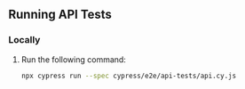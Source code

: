 ## Running API Tests

### Locally
1. Run the following command:
   ```bash
   npx cypress run --spec cypress/e2e/api-tests/api.cy.js